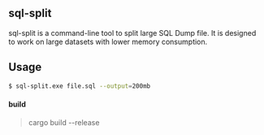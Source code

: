 sql-split
------------
sql-split is a command-line tool to split large SQL Dump file. It is designed to work on large datasets with lower memory consumption.

Usage 
----------

```bash
$ sql-split.exe file.sql --output=200mb
```

#### build
> cargo build --release

